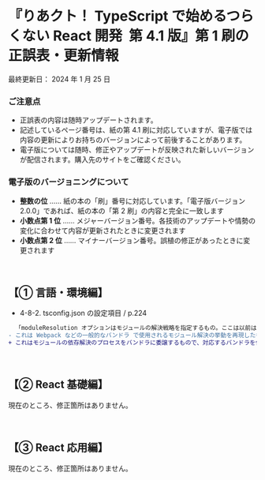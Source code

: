 <!-- markdownlint-disable MD010 MD029 MD032 -->

# 『りあクト！ TypeScript で始めるつらくない React 開発 &nbsp;第 4.1 版』第 1 刷の正誤表・更新情報

最終更新日： 2024 年 1 月 25 日

### ご注意点

- 正誤表の内容は随時アップデートされます。
- 記述しているページ番号は、紙の第 4.1 刷に対応していますが、電子版では内容の更新によりお持ちのバージョンによって前後することがあります。
- 電子版については随時、修正やアップデートが反映された新しいバージョンが配信されます。購入先のサイトをご確認ください。

### 電子版のバージョニングについて

- **整数の位** …… 紙の本の「刷」番号に対応しています。「電子版バージョン 2.0.0」であれば、紙の本の「第 2 刷」の内容と完全に一致します
- **小数点第 1 位** …… メジャーバージョン番号。各技術のアップデートや情勢の変化に合わせて内容が更新されたときに変更されます
- **小数点第 2 位** …… マイナーバージョン番号。誤植の修正があったときに変更されます

<br />

## 【① 言語・環境編】

- 4-8-2. tsconfig.json の設定項目 / p.224

```diff
  「moduleResolution オプションはモジュールの解決戦略を指定するもの。ここは以前は Node.js のモ ジュール解決機構を模倣した Node または Node10 が定番だったんだけど、TypeScript 5.0 から Bundler が追加され、今はこれが使われることが増えた。
- これは Webpack などの一般的なバンドラ で使用されるモジュール解決の挙動を再現したもので、Web フロントエンド開発者にとってはもっと も直感的な設定だね」
+ これはモジュールの依存解決のプロセスをバンドラに委譲するもので、対応するバンドラを使って開発する際は、この設定値が使われることが多いね」
```

<br />

## 【② React 基礎編】

現在のところ、修正箇所はありません。

<br />

## 【③ React 応用編】

現在のところ、修正箇所はありません。
